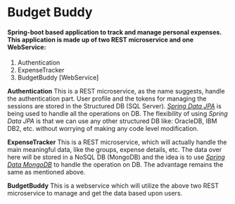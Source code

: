 # Budget Buddy
#### Spring-boot based application to track and manage personal expenses. This application is made up of two REST microservice and one WebService:
1. Authentication
2. ExpenseTracker
3. BudgetBuddy [WebService]

**Authentication** This is a REST microservice, as the name suggests, handle the authentication part. User profile and the tokens for managing the sessions are stored in the Structured DB (SQL Server). [*Spring Data JPA*](https://spring.io/projects/spring-data-jpa) is being used to handle all the operations on DB. The flexibility of using *Spring Data JPA* is that we can use any other structured DB like: OracleDB, IBM DB2, etc. without worrying of making any code level modification.

**ExpenseTracker** This is a REST microservice, which will actually handle the main meaningful data, like the groups, expense details, etc. The data over here will be stored in a NoSQL DB (MongoDB) and the idea is to use [*Spring Data MongoDB*](https://spring.io/projects/spring-data-mongodb) to handle the operation on DB. The advantage remains the same as mentioned above. 

**BudgetBuddy** This is a webservice which will utilize the above two REST microservice to manage and get the data based upon users. 